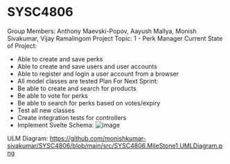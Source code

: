 # SYSC4806
Group Members: Anthony Maevski-Popov, Aayush Mallya, Monish Sivakumar, Vijay Ramalingom
Project Topic: 1 - Perk Manager
Current State of Project:
- Able to create and save perks
- Able to create and save users and user accounts 
- Able to register and login a user account from a browser
- All model classes are tested
Plan For Next Sprint:
- Be able to create and search for products
- Be able to vote for perks
- Be able to search for perks based on votes/expiry
- Test all new classes
- Create integration tests for controllers
- Implement Svelte
Schema:
![image](https://user-images.githubusercontent.com/63323924/223807295-7d8e55eb-4b10-43ab-a597-9060f4ed45f4.png)

ULM Diagram: https://github.com/monishkumar-sivakumar/SYSC4806/blob/main/src/SYSC4806.MileStone1.UMLDiagram.png
